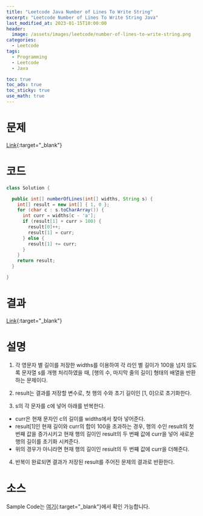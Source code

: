 ```yaml
---
title: "Leetcode Java Number of Lines To Write String"
excerpt: "Leetcode Number of Lines To Write String Java"
last_modified_at: 2023-01-15T10:00:00
header:
  image: /assets/images/leetcode/number-of-lines-to-write-string.png
categories:
  - Leetcode
tags:
  - Programming
  - Leetcode
  - Java

toc: true
toc_ads: true
toc_sticky: true
use_math: true
---
```

# 문제
[Link](https://leetcode.com/problems/number-of-lines-to-write-string){:target="_blank"}

# 코드
```java
class Solution {

  public int[] numberOfLines(int[] widths, String s) {
    int[] result = new int[] { 1, 0 };
    for (char c : s.toCharArray()) {
      int curr = widths[c - 'a'];
      if (result[1] + curr > 100) {
        result[0]++;
        result[1] = curr;
      } else {
        result[1] += curr;
      }
    }
    return result;
  }

}
```

# 결과
[Link](https://leetcode.com/problems/number-of-lines-to-write-string/submissions/878304072/){:target="_blank"}

# 설명
1. 각 영문자 별 길이를 저장한 widths를 이용하여 각 라인 별 길이가 100을 넘지 않도록 문자열 s를 개행 처리하였을 때, [행의 수, 마지막 줄의 길이] 형태의 배열을 반환하는 문제이다.

2. result는 결과를 저장할 변수로, 첫 행의 수와 초기 길이인 [1, 0]으로 초기화한다.

3. s의 각 문자를 c에 넣어 아래를 반복한다.
- curr은 현재 문자인 c의 길이를 widths에서 찾아 넣어준다.
- result[1]인 현재 길이와 curr의 합이 100을 초과하는 경우, 행의 수인 result의 첫 번째 값을 증가시키고 현재 행의 길이인 result의 두 번째 값에 curr을 넣어 새로운 행의 길이를 초기화 시켜준다.
- 위의 경우가 아니라면 현재 행의 길이인 result의 두 번쨰 값에 curr을 더해준다.

4. 반복이 완료되면 결과가 저장된 result를 주어진 문제의 결과로 반환한다.

# 소스
Sample Code는 [여기](https://github.com/GracefulSoul/leetcode/blob/master/src/main/java/gracefulsoul/problems/NumberOfLinesToWriteString.java){:target="_blank"}에서 확인 가능합니다.
